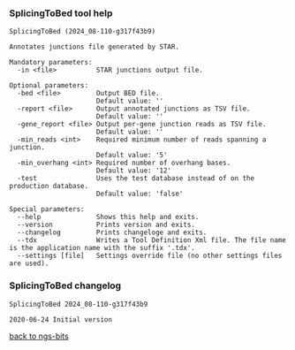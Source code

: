 ### SplicingToBed tool help
	SplicingToBed (2024_08-110-g317f43b9)
	
	Annotates junctions file generated by STAR.
	
	Mandatory parameters:
	  -in <file>          STAR junctions output file.
	
	Optional parameters:
	  -bed <file>         Output BED file.
	                      Default value: ''
	  -report <file>      Output annotated junctions as TSV file.
	                      Default value: ''
	  -gene_report <file> Output per-gene junction reads as TSV file.
	                      Default value: ''
	  -min_reads <int>    Required minimum number of reads spanning a junction.
	                      Default value: '5'
	  -min_overhang <int> Required number of overhang bases.
	                      Default value: '12'
	  -test               Uses the test database instead of on the production database.
	                      Default value: 'false'
	
	Special parameters:
	  --help              Shows this help and exits.
	  --version           Prints version and exits.
	  --changelog         Prints changeloge and exits.
	  --tdx               Writes a Tool Definition Xml file. The file name is the application name with the suffix '.tdx'.
	  --settings [file]   Settings override file (no other settings files are used).
	
### SplicingToBed changelog
	SplicingToBed 2024_08-110-g317f43b9
	
	2020-06-24 Initial version
[back to ngs-bits](https://github.com/imgag/ngs-bits)